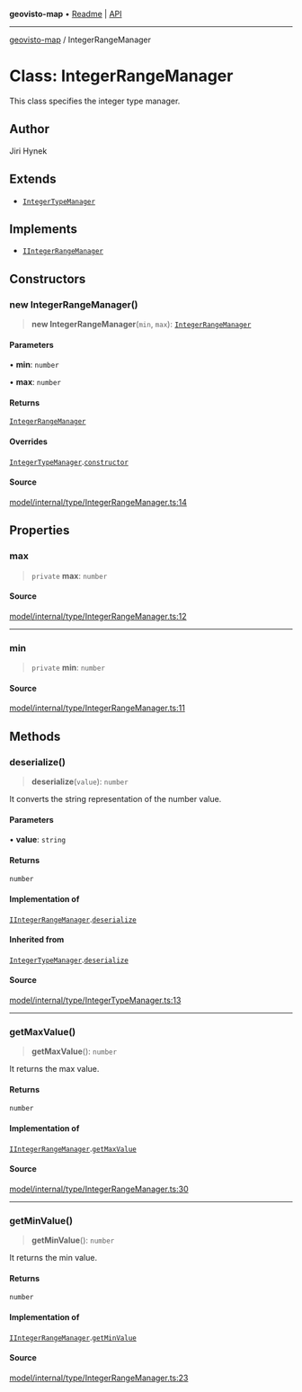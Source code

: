 **geovisto-map** • [Readme](../README.md) \| [API](../globals.md)

***

[geovisto-map](../README.md) / IntegerRangeManager

# Class: IntegerRangeManager

This class specifies the integer type manager.

## Author

Jiri Hynek

## Extends

- [`IntegerTypeManager`](IntegerTypeManager.md)

## Implements

- [`IIntegerRangeManager`](../interfaces/IIntegerRangeManager.md)

## Constructors

### new IntegerRangeManager()

> **new IntegerRangeManager**(`min`, `max`): [`IntegerRangeManager`](IntegerRangeManager.md)

#### Parameters

• **min**: `number`

• **max**: `number`

#### Returns

[`IntegerRangeManager`](IntegerRangeManager.md)

#### Overrides

[`IntegerTypeManager`](IntegerTypeManager.md).[`constructor`](IntegerTypeManager.md#constructors)

#### Source

[model/internal/type/IntegerRangeManager.ts:14](https://github.com/geovisto/geovisto-map/blob/5ee2cb5d45c19062fc8fc6beefa2848c076518b6/src/model/internal/type/IntegerRangeManager.ts#L14)

## Properties

### max

> `private` **max**: `number`

#### Source

[model/internal/type/IntegerRangeManager.ts:12](https://github.com/geovisto/geovisto-map/blob/5ee2cb5d45c19062fc8fc6beefa2848c076518b6/src/model/internal/type/IntegerRangeManager.ts#L12)

***

### min

> `private` **min**: `number`

#### Source

[model/internal/type/IntegerRangeManager.ts:11](https://github.com/geovisto/geovisto-map/blob/5ee2cb5d45c19062fc8fc6beefa2848c076518b6/src/model/internal/type/IntegerRangeManager.ts#L11)

## Methods

### deserialize()

> **deserialize**(`value`): `number`

It converts the string representation of the number value.

#### Parameters

• **value**: `string`

#### Returns

`number`

#### Implementation of

[`IIntegerRangeManager`](../interfaces/IIntegerRangeManager.md).[`deserialize`](../interfaces/IIntegerRangeManager.md#deserialize)

#### Inherited from

[`IntegerTypeManager`](IntegerTypeManager.md).[`deserialize`](IntegerTypeManager.md#deserialize)

#### Source

[model/internal/type/IntegerTypeManager.ts:13](https://github.com/geovisto/geovisto-map/blob/5ee2cb5d45c19062fc8fc6beefa2848c076518b6/src/model/internal/type/IntegerTypeManager.ts#L13)

***

### getMaxValue()

> **getMaxValue**(): `number`

It returns the max value.

#### Returns

`number`

#### Implementation of

[`IIntegerRangeManager`](../interfaces/IIntegerRangeManager.md).[`getMaxValue`](../interfaces/IIntegerRangeManager.md#getmaxvalue)

#### Source

[model/internal/type/IntegerRangeManager.ts:30](https://github.com/geovisto/geovisto-map/blob/5ee2cb5d45c19062fc8fc6beefa2848c076518b6/src/model/internal/type/IntegerRangeManager.ts#L30)

***

### getMinValue()

> **getMinValue**(): `number`

It returns the min value.

#### Returns

`number`

#### Implementation of

[`IIntegerRangeManager`](../interfaces/IIntegerRangeManager.md).[`getMinValue`](../interfaces/IIntegerRangeManager.md#getminvalue)

#### Source

[model/internal/type/IntegerRangeManager.ts:23](https://github.com/geovisto/geovisto-map/blob/5ee2cb5d45c19062fc8fc6beefa2848c076518b6/src/model/internal/type/IntegerRangeManager.ts#L23)
